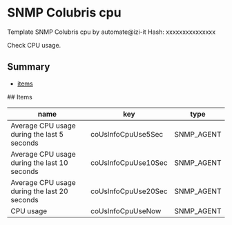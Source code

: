 # SNMP Colubris  cpu
Template SNMP Colubris  cpu by automate@izi-it
Hash: xxxxxxxxxxxxxxx

Check CPU usage.
## Summary
* [items](#items)

<a name="items" />
## Items

| name | key | type |
| ------------- |------------- |------------- |
| Average CPU usage during the last 5 seconds | coUsInfoCpuUse5Sec | SNMP_AGENT |
| Average CPU usage during the last 10 seconds | coUsInfoCpuUse10Sec | SNMP_AGENT |
| Average CPU usage during the last 20 seconds | coUsInfoCpuUse20Sec | SNMP_AGENT |
| CPU usage | coUsInfoCpuUseNow | SNMP_AGENT |
